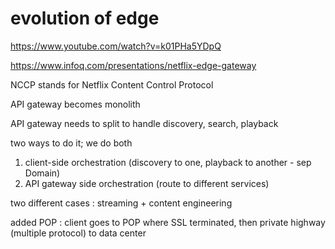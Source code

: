 
# evolution of edge

https://www.youtube.com/watch?v=k01PHa5YDpQ

https://www.infoq.com/presentations/netflix-edge-gateway

NCCP stands for Netflix Content Control Protocol

API gateway becomes monolith

API gateway needs to split to handle discovery, search, playback

two ways to do it; we do both
1. client-side orchestration (discovery to one, playback to another - sep Domain)
2. API gateway side orchestration (route to different services)

two different cases : streaming + content engineering

added POP : client goes to POP where SSL terminated, then private highway (multiple protocol) to data center

